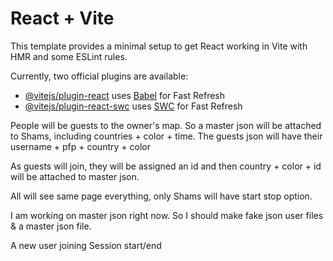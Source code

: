 # React + Vite

This template provides a minimal setup to get React working in Vite with HMR and
some ESLint rules.

Currently, two official plugins are available:

- [@vitejs/plugin-react](https://github.com/vitejs/vite-plugin-react/blob/main/packages/plugin-react/README.md)
  uses [Babel](https://babeljs.io/) for Fast Refresh
- [@vitejs/plugin-react-swc](https://github.com/vitejs/vite-plugin-react-swc)
  uses [SWC](https://swc.rs/) for Fast Refresh

People will be guests to the owner's map. So a master json will be attached to
Shams, including countries + color + time. The guests json will have their
username + pfp + country + color

As guests will join, they will be assigned an id and then country + color + id
will be attached to master json.

All will see same page everything, only Shams will have start stop option.

I am working on master json right now. So I should make fake json user files & a
master json file.

A new user joining Session start/end

 <div className="border-t-[1px] py-[6px] bg-blue-300 ml-[10px]

      ">
        <div className="  border-[1px]    items-center">
          <div
            className=" flex-row    flex "
            style={{
              display: showJoin ? "flex" : " none",
            }}>
            <input onChange={(e) => setUsername(e.target.value)} className="" />
            <Select
              className="basic-single"
              classNamePrefix="select"
              defaultValue={null}
              classNames={{
                // container: () =>
                //   "focus:outline-none rounded-[6px] items-center  self-stretch  border-[1px] border-grey-15  ",
                input: () =>
                  `  text-start w-[100px]  text-white z-[1000]
                absolute
                `,
                placeholder: () => `text-start  text-white `,
                singleValue: () => ` text-start  text-white  `,

                container: () => " border-[4px] flex  w-[100%] rounded-[6px] ",
                control: () =>
                  "  flex text-center w-[100%]  relative  rounded-[6px] h-[30px] self-center  ",
                valueContainer: () => " mx-[4px] my-[2px]  ",
                indicatorsContainer: () => "  rounded-r-[6px] mr-[8px]",
                indicatorSeparator: () => "  ",
                menu: () =>
                  "   w-[100%] flex flex-col z-[1000] absolute bg-[#b2d2de]  max-h-[150px] mt-[50px]",
                option: ({isFocused}) =>
                  ` ${
                    isFocused ? "bg-purple-60 " : "bg-blue"
                  }  linear-gradient(to bottom, #CAF0F8, rgb(116, 192, 219))    my-[10px] p-[5px]  text-white `,
              }}
              styles={{
                menuList: (base) => ({
                  ...base,

                  "::-webkit-scrollbar": {
                    width: "4px",
                    height: "0px",
                  },
                  "::-webkit-scrollbar-track": {
                    background: "#f1f1f1",
                  },
                  "::-webkit-scrollbar-thumb": {
                    background: "#888",
                  },
                  "::-webkit-scrollbar-thumb:hover": {
                    background: "#555",
                  },
                }),
                input: (baseStyles) => ({}),
                placeholder: (base) => ({}),
                singleValue: (base) => ({}),
                container: (baseStyles, state) => ({
                  ...baseStyles,
                  width: "100%",
                  // backgroundColor: "#262626",
                }),
                control: (baseStyles, state) => ({}),
                indicatorSeparator: (baseStyles, state) => ({}),
                menu: (baseStyles, state) => ({}),
                option: (baseStyles, state) => ({}),
              }}
              placeholder="country name"
              onChange={setMyCountry}
              name="color"
              options={countNames}
            />
            <div className="flex   pl-[10px]   ">
              {/* <p className="text-white self-center">color:</p> */}
              <label
                className=" rounded-[6px] "
                style={{backgroundColor: primColor, borderWidth: "0px"}}>
                <input
                  type="color"
                  value={primColor}
                  className="w-[50px] h-[50px]  border-[0px] self-center  block opacity-0"
                  style={{backgroundColor: primColor, borderWidth: "0px"}}
                  onChange={(e) => setColor(e.target.value)}
                />
              </label>
            </div>
          </div>
          <div
            onClick={() => {
              onJoin();
              // if (!showJoin) {
              //   setJoin(true);
              // } else {
              //   onJoin();
              // }
            }}
            className="border-[1px] rounded-[6px]  flex    bg-[#CAF0F8]  ">
            <span>Join</span>
            {/* <p className={styles.tw}> */}
            {/* {countries.length > 0 ? "Change" : "Join"} */}
            {/* </p> */}
          </div>
        </div>
      </div>
